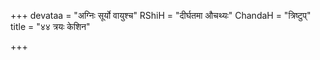 +++
devataa = "अग्निः सूर्यो वायुश्च"
RShiH = "दीर्घतमा औचथ्यः"
ChandaH = "त्रिष्टुप्"
title = "४४ त्रयः केशिन"

+++
